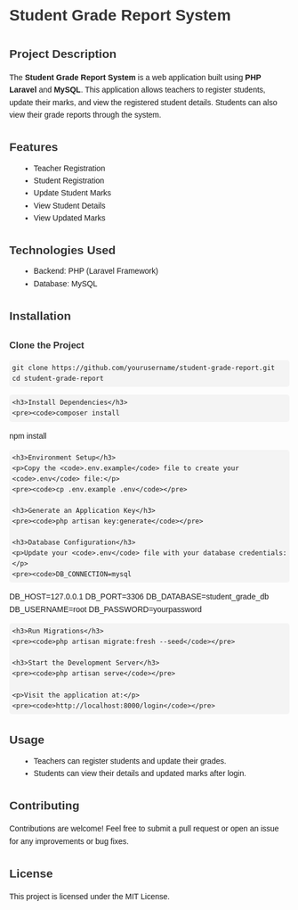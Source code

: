<!DOCTYPE html>

<html lang="en">
<head>
    <meta charset="UTF-8">
    <meta name="viewport" content="width=device-width, initial-scale=1.0">
    <title>Student Grade Report System</title>
    <style>
        body { font-family: Arial, sans-serif; line-height: 1.6; }
        h1, h2, h3, h4 { color: #333; margin-bottom: 10px; }
        ul { margin: 0 0 20px 20px; }
        pre, code { background-color: #f4f4f4; padding: 5px; border-radius: 5px; display: block; }
        code { display: inline; padding: 2px 4px; }
        section { margin: 20px 0; }
    </style>
</head>
<body>

<h1>Student Grade Report System</h1>

<section>
    <h2>Project Description</h2>
    <p>The <strong>Student Grade Report System</strong> is a web application built using <strong>PHP Laravel</strong> and <strong>MySQL</strong>. This application allows teachers to register students, update their marks, and view the registered student details. Students can also view their grade reports through the system.</p>
</section>

<section>
    <h2>Features</h2>
    <ul>
        <li>Teacher Registration</li>
        <li>Student Registration</li>
        <li>Update Student Marks</li>
        <li>View Student Details</li>
        <li>View Updated Marks</li>
    </ul>
</section>

<section>
    <h2>Technologies Used</h2>
    <ul>
        <li>Backend: PHP (Laravel Framework)</li>
        <li>Database: MySQL</li>
    </ul>
</section>

<section>
    <h2>Installation</h2>
    <h3>Clone the Project</h3>
    <pre><code>git clone https://github.com/yourusername/student-grade-report.git
cd student-grade-report</code></pre>

```
<h3>Install Dependencies</h3>
<pre><code>composer install
```

npm install</code></pre>

```
<h3>Environment Setup</h3>
<p>Copy the <code>.env.example</code> file to create your <code>.env</code> file:</p>
<pre><code>cp .env.example .env</code></pre>

<h3>Generate an Application Key</h3>
<pre><code>php artisan key:generate</code></pre>

<h3>Database Configuration</h3>
<p>Update your <code>.env</code> file with your database credentials:</p>
<pre><code>DB_CONNECTION=mysql
```

DB\_HOST=127.0.0.1
DB\_PORT=3306
DB\_DATABASE=student\_grade\_db
DB\_USERNAME=root
DB\_PASSWORD=yourpassword</code></pre>

```
<h3>Run Migrations</h3>
<pre><code>php artisan migrate:fresh --seed</code></pre>

<h3>Start the Development Server</h3>
<pre><code>php artisan serve</code></pre>

<p>Visit the application at:</p>
<pre><code>http://localhost:8000/login</code></pre>
```

</section>

<section>
    <h2>Usage</h2>
    <ul>
        <li>Teachers can register students and update their grades.</li>
        <li>Students can view their details and updated marks after login.</li>
    </ul>
</section>

<section>
    <h2>Contributing</h2>
    <p>Contributions are welcome! Feel free to submit a pull request or open an issue for any improvements or bug fixes.</p>
</section>

<section>
    <h2>License</h2>
    <p>This project is licensed under the MIT License.</p>
</section>

</body>
</html>
